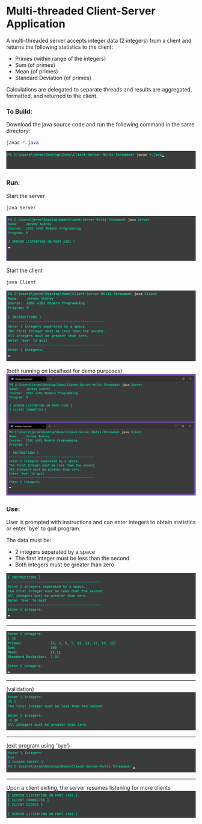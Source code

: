 # Multi-threaded Client-Server Application

A multi-threaded server accepts integer data (2 integers) from a client and returns the following 
statistics to the client:

- Primes (within range of the integers)
- Sum (of primes)
- Mean (of primes)
- Standard Deviation (of primes)

Calculations are delegated to separate threads and results are aggregated, formatted, and returned 
to the client.

### To Build:
Download the java source code and run the following command in the same directory:
```powershell
javac *.java
```
![Screenshot](docs/images/compile.png)

### Run:
Start the server

```powershell
java Server
```

![Screenshot](docs/images/start-server.png)

Start the client

```powershell
java Client
```

![Screenshot](docs/images/start-client.png)

(both running on localhost for demo purposes)
![Screenshot](docs/images/client-server-connected.png)

### Use:
User is prompted with instructions and can enter integers to obtain statistics or enter 'bye' to quit program.

The data must be:

- 2 integers separated by a space
- The first integer must be less than the second
- Both integers must be greater than zero

![Screenshot](docs/images/instructions.png)

--- 

![Screenshot](docs/images/result.png)

---

(validation)
![Screenshot](docs/images/validation.png)

---

(exit program using 'bye')
![Screenshot](docs/images/client-closed.png)

---

Upon a client exiting, the server resumes listening for more clients
![Screenshot](docs/images/server-resume-listen.png)
